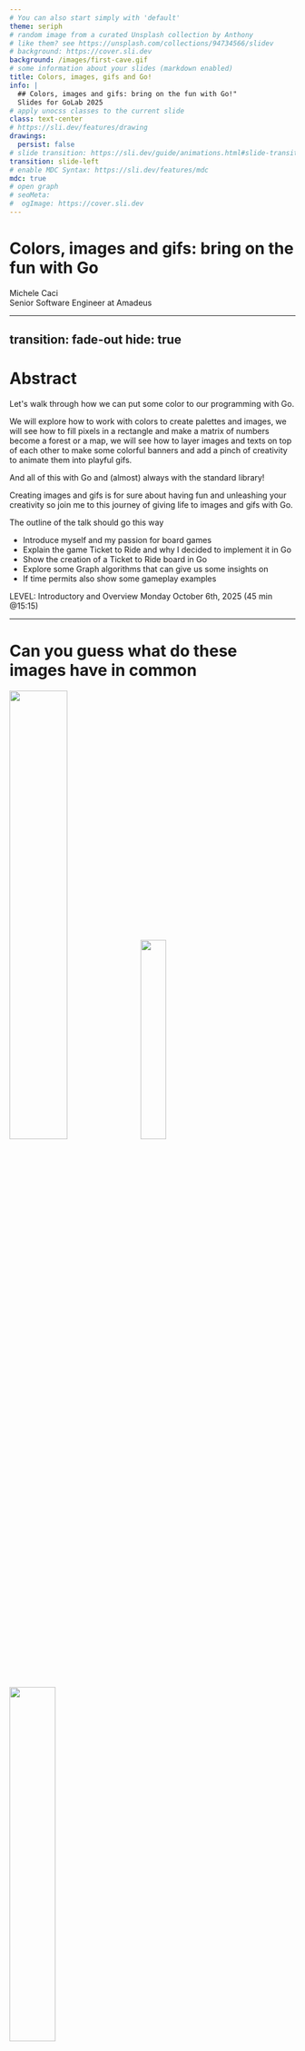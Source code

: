 ```yaml
---
# You can also start simply with 'default'
theme: seriph
# random image from a curated Unsplash collection by Anthony
# like them? see https://unsplash.com/collections/94734566/slidev
# background: https://cover.sli.dev
background: /images/first-cave.gif
# some information about your slides (markdown enabled)
title: Colors, images, gifs and Go!
info: |
  ## Colors, images and gifs: bring on the fun with Go!"
  Slides for GoLab 2025
# apply unocss classes to the current slide
class: text-center
# https://sli.dev/features/drawing
drawings:
  persist: false
# slide transition: https://sli.dev/guide/animations.html#slide-transitions
transition: slide-left
# enable MDC Syntax: https://sli.dev/features/mdc
mdc: true
# open graph
# seoMeta:
#  ogImage: https://cover.sli.dev
---
```


# Colors, images and gifs: bring on the fun with Go

<div class="absolute bottom-10 text-left">
    <div>Michele Caci</div>
    <div>Senior Software Engineer at Amadeus</div>
    <div class="flex m-0 gap-1">
      <a href="https://github.com/mcaci" target="_blank" alt="Michele's GitHub" title="Michele's GitHub"
        class="text-xl slidev-icon-btn opacity-50 !border-none !hover:text-white">
        <carbon-logo-github />
      </a>
      <a href="https://www.linkedin.com/in/michele-caci-47770132/" target="_blank" alt="Michele's Linkedin" title="Michele's Linkedin"
        class="text-xl slidev-icon-btn opacity-50 !border-none !hover:text-white">
        <carbon-logo-linkedin />
      </a>
    </div>
</div>

---
transition: fade-out
hide: true
---

# Abstract

<!-- layout: image-right -->

Let's walk through how we can put some color to our programming with Go.

We will explore how to work with colors to create palettes and images, we will see how to fill pixels in a rectangle and make a matrix of numbers become a forest or a map, we will see how to layer images and texts on top of each other to make some colorful banners and add a pinch of creativity to animate them into playful gifs.

And all of this with Go and (almost) always with the standard library!

Creating images and gifs is for sure about having fun and unleashing your creativity so join me to this journey of giving life to images and gifs with Go.

The outline of the talk should go this way

- Introduce myself and my passion for board games
- Explain the game Ticket to Ride and why I decided to implement it in Go
- Show the creation of a Ticket to Ride board in Go
- Explore some Graph algorithms that can give us some insights on
- If time permits also show some gameplay examples

LEVEL: Introductory and Overview
Monday October 6th, 2025 (45 min @15:15)

---

# Can you guess what do these images have in common

<img src="/images/actual-cave-with-sand.png" class="absolute top-25 left-20" style="width: 45%; height: auto;"/>
<img src="/images/bgGradient.png" class="absolute bottom-5 left-40" style="width: 30%; height: auto;"/>
<img src="/images/game_of_life.gif" class="absolute bottom-10 right-5" style="width: 40%; height: auto;"/>

---
layout: lblue-fact
---

They are all made in Go

---
layout: fact
---

# ⚠️ Disclaimer

<v-click>
Most of the images in this presentation are made in Go 

[golab25](https://github.com/mcaci/golab25-ColorsGifsGo-slides/tree/main/src/go) - [adventOfCode](https://github.com/mcaci/adventOfCode) - [gopherconeu23](https://github.com/mcaci/gopherconeu23img)
</v-click>

<!-- If an image is not made in Go you'll notice -->

---
layout: intro
---

# 👋 Hello

Who am I?

- I'm Michele
- I work in Amadeus, on Go and logging topics
- My hobbies include languages, board games and making silly GIFs with Go

<br/>

<img v-click src="/images/micheleRomeo.jpg" class="absolute top-15 right-15" style="width: 30%; height: auto;"/>
<arrow v-after x1="800" y1="325" x2="825" y2="250" color="#F00" width="1" arrowSize="1" />
<p v-after class="absolute bottom-50 right-46 opacity-100 transform -rotate-10" color="#F00">me</p>
<p v-click class="absolute bottom-55 right-46 opacity-100 transform -rotate-10" color="#F00">young</p>
<p v-after class="absolute top-25 right-100 opacity-100 transform -rotate-20" color="#F00">actual me</p>
<arrow v-after x1="580" y1="125" x2="640" y2="130" color="#F00" width="1" arrowSize="1" />

<img v-click src="/images/amadeus-workmark_DarkSky.png" class="absolute bottom-15 right-15" style="width: 30%; height: auto;"/>
<img v-click src="/images/splunk-logo.png" class="absolute bottom-10 right-10" style="width: 10%; height: auto;"/>
<p v-click class="absolute bottom-15 left-10 opacity-100 transform -rotate-350" color="#F00">こんにちわ！</p>
<p v-after class="absolute bottom-3 left-13 opacity-100 transform -rotate-10" color="#F00">Bom dia!  </p>
<img v-click src="/images/TTR_USA_map_graph.jpg" class="absolute bottom-2 left-45" style="width: 24%; height: auto;"/>
<img v-click src="/images/golab.gif" class="absolute bottom-8 left-40" style="width: 65%; height: auto;"/>

<!-- Amadeus: we make travel working -->

---
layout: statement
---

<div class="font-size-10">
And today I'm going to talk to you about creativity, art and having fun with Go!
</div>

---

# Why?

Why would I even want to make images or gifs in Go?

<v-clicks>

- I love Go
- It’s fun
- The results can be weirdly satisfying

</v-clicks>

<!-- 
- I love Go
  - It's a straightforward language that can generate performant programs
- It’s fun 
- The results can be weirdly satisfying
  - There are some images I couldn't believe myself to be able to generate
- When I googled "which programming language is best for pictures" I got this
-->

---
layout: image
image: /images/whatIsBestForImageProcessing.png
backgroundSize: 65%
---

<p v-click class="absolute top-50 right-46 opacity-100 transform -rotate-10" color="#F00" font-size="8">C\C++?</p>
<p v-click class="absolute bottom-50 left-25 opacity-100 transform -rotate-10" color="#F00" font-size="10">Python?</p>
<p v-click class="absolute bottom-20 right-46 opacity-100 transform -rotate-10" color="#F00" font-size="14">Matlab?</p>


---
layout: lblue-fact
---

So of course I have to do it in Go

---

# 🖼️ Let's start with our first image

Steps

<v-click>

1. We start by defining the bounds of the image as a rectangle

```go
r := image.Rect(0, 0, 1024, 768) // A 1024x768 image
```

</v-click>

<v-click>

2. We create the image using the rectangle and a color space

```go
img := image.NewRGBA(r)
```

</v-click>

<v-click>

3. We set the pixels of the image to the color we want

```go
for x := range r.Max.X {
  for y := range r.Max.Y {
    img.Set(x, y, color.RGBA{G: 150, A: 255})
  }
}
```

<arrow v-after x1="800" y1="325" x2="925" y2="280" color="#F00" width="2" arrowSize="1" />
<p v-after class="absolute bottom-50 right-46 opacity-100 transform -rotate-10" color="#F00">r.Max</p>


</v-click>

<v-click>

4. We encode the image into a file with a specific format

```go
f, _ := os.Create("green.png")
png.Encode(f, img)
```

</v-click>

<img v-click="1" src="/images/bounds.png" class="absolute top-18 right-10" style="width: 28%; height: auto;"/>
<img v-click="5" src="/images/green.png" class="absolute top-50 right-25" style="width: 30%; height: auto;"/>

---

# 🖼️ Our first image

Full code

```go{all|13-17|15}
package main

import (
  "image"
  "image/color"
  "image/png"
  "os"
)

func main() {
  r := image.Rect(0, 0, 1024, 768)
  img := image.NewRGBA(r)
  for x := range r.Max.X {
    for y := range r.Max.Y {
      img.Set(x, y, color.RGBA{G: 150, A: 255})
    }
  }
  f, _ := os.Create("green.png")
  png.Encode(f, img)
}
```

<img src="/images/green.png" class="absolute top-50 right-25" style="width: 30%; height: auto;"/>

---

# 🎨 Beyond our First Image

````md magic-move
```go
img.Set(x, y, color.RGBA{G: 150, A: 255})
```

```go
img.Set(x, y, color.RGBA{B: 150, A: 255})
```

```go
switch (x/32 + y/32) % 2 {
case 0:
  img.Set(x, y, color.RGBA{B: 150, A: 255})
default:
  img.Set(x, y, color.RGBA{G: 150, A: 255})
}
```

```go
img.Set(x, y, color.RGBA{
  B: uint8(float64(x) / float64(r.Max.X) * 255),
  G: uint8(float64(y) / float64(r.Max.Y) * 255),
  A: 255,
})
```

```go
img.Set(x, y, color.RGBA{
  R: uint8((1 + math.Cos(float64(x)/10)) * 255),
  G: uint8((1 + math.Sin(float64(y)/10)) * 255),
  A: 255,
})
```

```go
nano := uint32(time.Now().UnixNano())
img.Set(x, y, color.RGBA{
  R: uint8((nano >> 16) & 0xFF),
  G: uint8((nano >> 8) & 0xFF),
  B: uint8(nano & 0xFF),
  A: 255,
})
```
````

<img src="/images/green.png" class="absolute top-18 right-10" style="width: 28%; height: auto;"/>
<img v-click="+1" src="/images/blue.png" class="absolute top-35 right-20" style="width: 30%; height: auto;"/>
<img v-click="+2" src="/images/bgCheckerboard.png" class="absolute top-50 right-35" style="width: 30%; height: auto;"/>
<img v-click="+3" src="/images/bgGradient.png" class="absolute top-65 right-50" style="width: 28%; height: auto;"/>
<img v-click="+4" src="/images/plaid.png" class="absolute top-50 right-25" style="width: 40%; height: auto;"/>
<img v-click="+5" src="/images/timeflow.png" class="absolute top-50 right-25" style="width: 45%; height: auto;"/>

<!-- 
In the first image we started by setting all pixels to a fully opaque medium green (not too bright, not too dark)

We can easily change that to a fully opaque medium blue (not too bright, not too dark)

Or go even a bit further and create a checkerboard pattern or a gradient of blue and green where each pixel is a combination of blue and green that depend on the coordinates

We decide the color we want to paint the image the way we want and with the tools we want: our choice is just a function that decides what color goes where.

We can use math (yes, math) to create a nice plaid.

Or we can even visualize the flow of time. By the way if your really want to see how the fime flows, here it is... a malfunctioning TV screen: mystery solved, you're welcome.
-->

---
layout: lblue-fact
---

Fun fact

---
layout: fact
---

Piet Mondrian famously used Go to paint his "Composition with Red, Blue and Yellow" painting in 1930

<img src="/images/Piet_Mondriaan.jpg" class="absolute top-5 left-15" style="width: 15%; height: auto;"/>
<img src="/images/Piet_Mondriaan,_1930_-_Mondrian_Composition_II_in_Red,_Blue,_and_Yellow.jpg" class="absolute bottom-20 right-15" style="width: 10%; height: auto;"/>
<img v-click src="/images/piet-mondrian-go.png" class="absolute top-10 left-60" style="width: 50%; height: auto;"/>

---
layout: lblue-fact
---

Can we use inputs for the creation of images?

<!-- 
A more guided image creation

We have been the ones deciding the color so far

Either by hardcoding it or by computing it via a function

Now we see how to use external input to drive the creation of the image
-->

---
layout: center
class: text-center
---

```
...
100021112110202312022010330204312040000111012143445142221414240220240442332040010320133120230011020
111110201332323210211143123214321343332124211413115514155115511033421001222101204330001300333011010
222100123300231230122203432310224441551434231352112532354252244334410042212441233243220102033110020
212210311310102334321243104133012535144151532555155341325352512544453402400411340202133231000102020
112002102322001003304233302040124544411225523533534235113353522233535550432232202401221022110311110
112102131331201432320312233124434232544144233241123334112232531521542551332434224211234133132330300
...
```

<br/>

```
...
SbcccccccaaaaacaaaaaaaaccccccaaaaaccccccccciiinnntttxxxEzzzzyyyyvvqqqjjjdddccccc
abcccccccccccccaaaaaaaaaccccaaaaaaccccccccciiinnnntttxxxxyyyyyvvvvqqjjjdddcccccc
abcccccccccccccaaaaaaaaaacccaaaaaacccccccccciiinnnttttxxxyyyyyvvvqqqjjjdddcccccc
abccccccccccccccccaaaaaaacccaaaaaaccccccccccciiinnnntttwyyywyyyvvrrrkkjdddcccccc
abcccccccccccccccaaaaaaaaccccaaaccccccccccccciiihnnnttwwwywwyyywvrrrkkkeeccccccc
abcccccccccccccccaaaaaaaaccccccccccccccccccccchhhmmmsswwwwwwwwwwwvrrkkkeeccccccc
abcccccccaacccccccacaaacccccccccccccccccccaacchhhhmmsswwwwwswwwwwrrrkkkeeccccccc
abcccccccaaaccacccccaaacccccccccccccccaaccaaccchhhmmssswwwssrrwwwrrrkkkeeccccccc
abcccccccaaaaaaacccccccccccaaaccccccccaaaaaaccchhhmmssssssssrrrrrrrrkkkeeaaacccc
abcccccaaaaaaaaccccccccccccaaaaccccccccaaaaaaachhhmmmssssssllrrrrrrkkkeeeaaacccc
abccccaaaaaaaaaccccccccccccaaaacccccccccaaaaacchhhmmmmsssllllllllkkkkkeeeaaacccc
...
```

<arrow v-click x1="270" y1="152" x2="145" y2="102" color="#F00" width="2" arrowSize="1" />
<arrow v-click x1="280" y1="152" x2="155" y2="102" color="#F00" width="2" arrowSize="1" />
<arrow v-click x1="290" y1="152" x2="165" y2="102" color="#F00" width="2" arrowSize="1" />

---
layout: image
image: /images/welcome-to-the-matrix.jpg
---

---

# 🧮 Using Inputs and Matrices

Reading from matrices

```go
for x := range r.Max.X {
  for y := range r.Max.Y {
    img.Set(x, y, color.RGBA{
      G: 35 + uint8(175.0/float64(m[x][y]+1)),
      A: 255,
      })
  }
}
```

<br/>

```go
for x := range r.Max.X {
  for y := range r.Max.Y {
    img.Set(x, y, color.RGBA{
      R: uint8(55 + 200*(float64(m[x][y])-('a'-1))/float64('z'+1-('a'-1))),
      G: uint8(50 + 150*(float64(m[x][y])-('a'-1))/float64('z'+1-('a'-1))),
      B: uint8(25 + 100*(float64(m[x][y])-('a'-1))/float64('z'+1-('a'-1))),
      A: 255,
    })
  }
}
```

<arrow v-click x1="380" y1="250" x2="320" y2="210" color="#F00" width="2" arrowSize="1" />
<arrow v-click="1" x1="380" y1="480" x2="320" y2="440" color="#F00" width="2" arrowSize="1" />

---
layout: center
class: text-center
---

```
...
100021112110202312022010330204312040000111012143445142221414240220240442332040010320133120230011020
111110201332323210211143123214321343332124211413115514155115511033421001222101204330001300333011010
222100123300231230122203432310224441551434231352112532354252244334410042212441233243220102033110020
212210311310102334321243104133012535144151532555155341325352512544453402400411340202133231000102020
112002102322001003304233302040124544411225523533534235113353522233535550432232202401221022110311110
112102131331201432320312233124434232544144233241123334112232531521542551332434224211234133132330300
...
```

<br/>

```
...
SbcccccccaaaaacaaaaaaaaccccccaaaaaccccccccciiinnntttxxxEzzzzyyyyvvqqqjjjdddccccc
abcccccccccccccaaaaaaaaaccccaaaaaaccccccccciiinnnntttxxxxyyyyyvvvvqqjjjdddcccccc
abcccccccccccccaaaaaaaaaacccaaaaaacccccccccciiinnnttttxxxyyyyyvvvqqqjjjdddcccccc
abccccccccccccccccaaaaaaacccaaaaaaccccccccccciiinnnntttwyyywyyyvvrrrkkjdddcccccc
abcccccccccccccccaaaaaaaaccccaaaccccccccccccciiihnnnttwwwywwyyywvrrrkkkeeccccccc
abcccccccccccccccaaaaaaaaccccccccccccccccccccchhhmmmsswwwwwwwwwwwvrrkkkeeccccccc
abcccccccaacccccccacaaacccccccccccccccccccaacchhhhmmsswwwwwswwwwwrrrkkkeeccccccc
abcccccccaaaccacccccaaacccccccccccccccaaccaaccchhhmmssswwwssrrwwwrrrkkkeeccccccc
abcccccccaaaaaaacccccccccccaaaccccccccaaaaaaccchhhmmssssssssrrrrrrrrkkkeeaaacccc
abcccccaaaaaaaaccccccccccccaaaaccccccccaaaaaaachhhmmmssssssllrrrrrrkkkeeeaaacccc
abccccaaaaaaaaaccccccccccccaaaacccccccccaaaaacchhhmmmmsssllllllllkkkkkeeeaaacccc
...
```

<img v-click="1" src="/images/forest.png" class="absolute top-15 right-20" style="width: 25%; height: auto;"/>
<img v-click="1" src="/images/hill.png" class="absolute bottom-5 right-25" style="width: 40%; height: auto;"/>

<!-- 
Add joke about the matrix movie and or bitmaps 
-->

---

# 🧮 Using Inputs and Matrices

More elaborate inputs

```
525,119 -> 525,122 -> 523,122 -> 523,125 -> 529,125 -> 529,122 -> 528,122 -> 528,119
497,69 -> 497,73 -> 489,73 -> 489,78 -> 504,78 -> 504,73 -> 501,73 -> 501,69
480,38 -> 480,31 -> 480,38 -> 482,38 -> 482,35 -> 482,38 -> 484,38 -> 484,35 -> 484,38 -> 486,38 -> 486,28 -> ...
480,38 -> 480,31 -> 480,38 -> 482,38 -> 482,35 -> 482,38 -> 484,38 -> 484,35 -> 484,38 -> 486,38 -> 486,28 -> ...
...
```

<v-click>

These are rules on 2D coordinates: $(x,y) \rightarrow (x1,y1)$
</v-click>

<v-clicks>

- X coordinate changes?
  - it's a horizontal wall
- Y coordinate changes?
  - it's a vertical wall
</v-clicks>

<v-click>

We use these rules to build a matrix of `bytes`
</v-click>
<!--
These are rules on 2D coordinates representing walls
 So we uses these rules to build a byte matrix with the coordinates representing this cave 
and use it as input to color our image-->

---

# 🧮 Using Inputs and Matrices

Drawing the landscape

```go
// var cave [][]byte
for i := range cave {
  for j := range cave[i] {
    var r, g, b uint8
    switch cave[i][j] {
    case 0:
      r, g, b = 25, 10, 0 // ~ black
    case '*':
      r, g, b = 150, 150, 0 // yellow
    default:
      r, g, b = 200, 100, 0 // orange
    }
    img.Set(i, j, color.RGBA{R: r, G: g, B: b, A: 255})
  }
}
```

<img v-click src="/images/cave.png" class="absolute top-45 left-35" style="width: 70%; height: auto;"/>
<img v-click src="/images/first-cave.gif" class="absolute top-45 left-35" style="width: 70%; height: auto;"/>
<img v-click src="/images/cave-with-sand.png" class="absolute top-45 left-35" style="width: 70%; height: auto;"/>
<img v-click src="/images/actual-cave-with-sand.png" class="absolute top-45 left-35" style="width: 70%; height: auto;"/>

<!-- These are `(x, y)` coordinates in a 2D space representing walls inside a cave -->

---
layout: lblue-fact
---

Let's see a real world example

---

# 🌍 GitHub contribution table

Gathering inputs

<v-click>

From the HTML of a github user's homepage

```html
<td ... id="contribution-day-component-3-6" data-level="3" ...></td>
```
</v-click>

<arrow v-click="2" x1="430" y1="240" x2="370" y2="200" color="#F00" width="2" arrowSize="1" />
<arrow v-click="3" x1="540" y1="240" x2="480" y2="200" color="#F00" width="2" arrowSize="1" />

<v-clicks>

- `id` contains the (x, y) coordinates
- `data-level` is the index of the color from a __palette__
</v-clicks>

<img src="/images/actual-gh-contributions.png" class="absolute bottom-20 left-50" style="width: 60%; height: auto;"/>

<!-- 
For those who don't know a palette is a set of colors and in Go, conveniently, a palette is a slice of colors 
-->
---

# 🎨 Palettes in Go

```go
// type color.Palette []color.Color
p := color.Palette{
  color.RGBA{R: 239 G: 242 B: 245 A: 255},  // 0xEFF2F5
  color.RGBA{R: 172 G: 238 B: 187 A: 255},  // 0xACEEBB
  color.RGBA{R: 74  G: 194 B: 107 A: 255},  // 0x4AC26B
  color.RGBA{R: 45  G: 164 B: 78  A: 255},  // 0x2DA44E
  color.RGBA{R: 17  G: 99  B: 41  A: 255},  // 0x116329
}
```

<img v-click src="/images/actual-gh-contributions.png" class="absolute top-40 right-15" style="width: 40%; height: auto;"/>
<arrow v-after x1="800" y1="300" x2="850" y2="250" color="#F00" width="2" arrowSize="1" />

<br/>

<v-clicks>

- $github\_input + color.Palette = contribution\_table$

<img  src="/images/generated-gh-contributions.png" class="absolute bottom-30 left-40" style="width: 65%; height: auto;"/>
</v-clicks>

---
layout: lblue-fact
---

Fun fact

---
layout: fact
---

A less known version of the Monalisa is a paint by number painting made in Go

<img src="/images/leonardo-da-vinci.jpg" class="absolute top-5 left-15" style="width: 15%; height: auto;"/>
<img src="/images/Mona_Lisa,_by_Leonardo_da_Vinci.jpg" class="absolute bottom-5 right-15" style="width: 10%; height: auto;"/>
<img v-click src="/images/monalisaPaintByNumber.png" class="absolute top-10 left-80" style="width: 38%; height: auto;"/>

---
layout: lblue-fact
---

From setting colors to pixels to drawing layers

<!-- So far we have used a lot:

```go
func (p *RGBA) Set(x, y int, c color.Color) // For RGBA
```

We are now moving to:

```go
func Draw(dst Image, r image.Rectangle, src image.Image, sp image.Point, op Op)
``` -->

---

# 🗃️ Layering Images

A basic composition of two images

<v-click>

1. We create two images:
    - image 1 (`dst`) is a green rectangle
    - image 2 (`src`) is a smaller white rectangle

```go
func MakeLayer(r image.Rectangle, c color.Color) *image.RGBA {
  img := image.NewRGBA(r)
  for x := range r.Max.X {
    for y := range r.Max.Y {
      img.Set(x, y, c)
    }
  }
  return img
}

dst := MakeLayer(image.Rect(0, 0, 1024, 768), color.RGBA{G: 150, A: 255})
src := MakeLayer(image.Rect(0, 0, 800, 600), color.White)
```
</v-click>

---

# 🗃️ Layering Images

A basic composition of two images

2. We use `draw.Draw` to draw image 1 (`src`) onto image 2 (`dst`)

```go{all|4|5|6|7|8|all}
// dst := MakeLayer(image.Rect(0, 0, 1024, 768), color.RGBA{G: 150, A: 255})
// src := MakeLayer(image.Rect(0, 0, 800, 600), color.White)
draw.Draw(
  dst,   // the destination layer
  image.Rect(224, 168, dstR.Max.X, dstR.Max.Y),  // the area on dst where Draw can operate
  src,  // the source layer
  image.Point{224, 168}, // the starting point from which the source can be taken
  draw.Over, // the draw operation (draw src over dst)
)
```

<v-click>

3. And encode the result into a file

```go
f, _ := os.Create("white-in-green.png")
png.Encode(f, dst)
```
</v-click>

<img v-click="+1" src="/images/comp-green.png" class="absolute bottom-5 right-20" style="width: 30%; height: auto;"/>
<img v-click="+2" src="/images/comp-bounds.png" class="absolute bottom-5 right-20" style="width: 30%; height: auto;"/>
<img v-click="+4" src="/images/comp-src-point.png" class="absolute bottom-5 right-100" style="width: 20%; height: auto;"/>
<arrow v-click="+5" x1="450" y1="425" x2="665" y2="360" color="#F00" width="2" arrowSize="1" />
<arrow v-click="+5" x1="500" y1="475" x2="725" y2="400" color="#F00" width="2" arrowSize="1" />
<img v-click="+6" src="/images/comp-white-on-green.png" class="absolute bottom-5 right-20" style="width: 30%; height: auto;"/>
<arrow v-click="+6" x1="450" y1="425" x2="665" y2="360" color="#F00" width="2" arrowSize="1" />
<arrow v-click="+6" x1="500" y1="475" x2="725" y2="400" color="#F00" width="2" arrowSize="1" />

---

# 🗃️ Layering Images

Full code

```go
package main
import (
  // ...
)

func MakeLayer(r image.Rectangle, c color.Color) *image.RGBA {
	img := image.NewRGBA(r)
	for x := range r.Max.X {
		for y := range r.Max.Y {
			img.Set(x, y, c)
		}
	}
	return img
}

func main() {
	dst := MakeLayer(image.Rect(0, 0, 1024, 768), color.RGBA{G: 150, A: 255})
	src := MakeLayer(image.Rect(0, 0, 800, 600), color.White)
	draw.Draw(dst, image.Rect(224, 168, dst.Rect.Max.X, dst.Rect.Max.Y), src, image.Point{224, 168}, draw.Over)
	f, _ := os.Create("comp-white-on-green.png")
	png.Encode(f, dst)
}
```

<img v-click src="/images/comp-white-on-green.png" class="absolute top-40 right-25" style="width: 30%; height: auto;"/>

---

# 🗃️ Creating a banner

<v-clicks>

1. Load a background image
2. Put a semi-transparent gray box inside
3. Add a nice gopher
4. Write some text
</v-clicks>

<v-click at=1>
````md magic-move{at:2}
```go
f, err := os.Open("golab-speakers.png")
// ...
// ...
// ...
baseImg, err := png.Decode(f)
```

```go
gray := image.NewUniform(color.RGBA{R: 150, G: 150, B: 150, A: 200})
// ...
// ...
// ...
draw.Draw(
  baseImg,
  image.Rect(110, 100, baseImg.Bounds().Dx()-110, baseImg.Bounds().Dy()-100), 
  gray, 
  image.Point{110, 100},
  draw.Over,
)
```

```go
f, err := os.Open("mcaciGopherizeMe.png")
// ...
gopherized, err := png.Decode(f)
// ...
draw.Draw(
  baseImg,
  image.Rect(130, 130, baseImg.Bounds().Dx()-130, baseImg.Bounds().Dy()-130), 
  gray, 
  image.Point{130, 130},
  draw.Over,
)
```

```go
import "github.com/golang/freetype"
// ...
ctx := freetype.NewContext()
// ... fill context information ...
ctx.DrawString("Colors, images and gifs:", fixed.P(1200, 400))
ctx.DrawString("bring on the fun with Go", fixed.P(1250, 550))
ctx.DrawString("by Michele Caci", fixed.P(1650, 1150))
```
````

</v-click>


<img v-click="+1" src="/images/golab-speakers.png" class="absolute top-45 right-25" style="width: 30%; height: auto;"/>
<img v-click="+2" src="/images/composition-gray.png" class="absolute top-45 right-25" style="width: 30%; height: auto;"/>
<img v-click="+3" src="/images/composition-gopher.png" class="absolute top-45 right-25" style="width: 30%; height: auto;"/>
<img v-click="+4" src="/images/composition.png" class="absolute top-45 right-25" style="width: 30%; height: auto;"/>

---

# 🗃️ How about some ASCII Art?

Printing to console

<v-click>

```go
package main

import figure "github.com/common-nighthawk/go-figure"

func main() {
  const figlet = "standard"
  const text = "Welcome to GoLab!"
  fig := figure.NewFigure(text, figlet, true)
  fig.Print()
}
```
</v-click>

<br/>

<v-click>

```bash
mcaci@mcaciLaptop:~/go/src/github.com/mcaci/golab25-ColorsGifsGo-slides/src/go/asciiart$ go run .
 __        __         _                                       _               ____           _               _       _
 \ \      / /   ___  | |   ___    ___    _ __ ___     ___   | |_    ___     / ___|   ___   | |       __ _  | |__   | |
  \ \ /\ / /   / _ \ | |  / __|  / _ \  | '_ ` _ \   / _ \  | __|  / _ \   | |  _   / _ \  | |      / _` | | '_ \  | |
   \ V  V /   |  __/ | | | (__  | (_) | | | | | | | |  __/  | |_  | (_) |  | |_| | | (_) | | |___  | (_| | | |_) | |_|
    \_/\_/     \___| |_|  \___|  \___/  |_| |_| |_|  \___|   \__|  \___/    \____|  \___/  |_____|  \__,_| |_.__/  (_)
```

</v-click>

<!-- We'll make use of an external library [`go-figure`](github.com/common-nighthawk/go-figure). Whose normal usage is this one -->

---

# 🗃️ How about some ASCII Art?

Drawing ASCII Art on an image

````md magic-move
```go
package main

import (
  figure "github.com/common-nighthawk/go-figure"

)

func main() {
  const figlet = "standard"
  const text = "Welcome to GoLab!"
  fig := figure.NewFigure(text, figlet, true)
  fig.Print()
}
```

```go
package main

import (
  figure "github.com/common-nighthawk/go-figure"

)

func main() {
  const figlet = "standard"
  const text = "Welcome to GoLab!"
  fig := figure.NewFigure(text, figlet, true)
  lines := fig.Slicify() // []string
}
```

```go
package main

import (
  figure "github.com/common-nighthawk/go-figure"
  "github.com/golang/freetype"
)

func main() {
  const figlet = "standard"
  const text = "Welcome to GoLab!"
  fig := figure.NewFigure(text, figlet, true)
  lines := fig.Slicify()
  // ...
  const height = 100
  ctx := freetype.NewContext()
  // ... fill context information ...
  for i := range lines {
    ctx.DrawString(lines[i], fixed.P(0, height * (i +  1)))
  }
}
```
````

<img v-click="+3" src="/images/asciiart.png" class="absolute top-55 right-15" style="width: 60%; height: auto;"/>
<img v-click="+4" src="/images/asciiart-plaid.png" class="absolute top-85 right-15" style="width: 60%; height: auto;"/>

---
layout: lblue-fact
---

Fun fact

---
layout: fact
---

Did you know that Pablo Picasso used Go to paint one of his famous cubist masterpiece?

<img src="/images/picasso-selfportrait.jpg" class="absolute top-5 left-15" style="width: 15%; height: auto;"/>
<img v-click src="/images/picasso-gopher.png" class="absolute top-10 left-80" style="width: 38%; height: auto;"/>

<!-- Isn't it beautiful? -->

---
layout: lblue-fact
---

GIFs, finally!

---

# 🎞️ Entering Animations

Go GIFs Basic

<v-clicks>

```go
type GIF struct {
  Image []*image.Paletted // The successive images (frames).
  Delay []int             // The successive delay times, one per frame, in 100ths of a second.
  // ...
}
```

- `image.Paletted` is like `image.RBGA` constrained by a `color.Palette`

```go
p := color.Palette{
  color.RGBA{R: 239 G: 242 B: 245 A: 255},  // 0xEFF2F5
  color.RGBA{R: 172 G: 238 B: 187 A: 255},  // 0xACEEBB
  color.RGBA{R: 74  G: 194 B: 107 A: 255},  // 0x4AC26B
  color.RGBA{R: 45  G: 164 B: 78  A: 255},  // 0x2DA44E
  color.RGBA{R: 17  G: 99  B: 41  A: 255},  // 0x116329
})
```

- `palette.Plan9` 
  - convenient value of `color.Palette` type to start
  - import `image/color/palette`
</v-clicks>

---

# 🎞️ How to create a GIF

<v-click>

1. Instantiate a variable of type `gif.GIF` (`import "image/gif"`) and fill its fields

```go
var frm1, frm2 *image.Paletted
// assign frm1 and frm2 to actual images
g := gif.GIF{
  Image: []*image.Paletted{frm1, frm2},
  Delay: []int{150, 150},
}  
```
</v-click>

<v-click>

2. Encode the gif into a file

```go
f, _ := os.Create("my-first-gif.gif")
gif.EncodeAll(f, &g)
```
</v-click>

<img v-click src="/images/thats-it.gif" class="absolute bottom-10 left-25" style="width: 60%; height: auto;"/>

---

# 🎞️ A basic example

2-frame GIF

1. The first frame is a green rectangle
2. The second frame is a yellow rectangle

<v-click>

```go{1-6|2|2-3|2-4|9-10|9-14|15|11-15|11-16|all}
func MakeFrame(c color.RGBA) *image.Paletted {
  r := image.Rect(0, 0, 1024, 768)
  frm := image.NewPaletted(r, palette.Plan9)
  draw.Draw(frm, r, image.NewUniform(c), image.Pt(0, 0), draw.Over)
  return frm
}

func main() {
  frm1 := MakeFrame(color.RGBA{G: 150, A: 255})
  frm2 := MakeFrame(color.RGBA{G: 150, R: 150, A: 255})
  g := &gif.GIF{
    Image: []*image.Paletted{frm1, frm2},
    Delay: []int{100, 100},
  }
  f, _ := os.Create("myFirst.gif")
  gif.EncodeAll(f, g)
}
```
</v-click>

<img v-click src="/images/myFirst.gif" class="absolute top-50 right-25" style="width: 30%; height: auto;"/>

---
layout: lblue-fact
---

And this is just the beginning

<img v-click src="/images/gradients.gif" class="absolute top-15 left-30" style="width: 30%; height: auto;"/>
<img v-click src="/images/timeflow.gif" class="absolute bottom-5 right-20" style="width: 30%; height: auto;"/>
<img v-click src="/images/first-cave.gif" class="absolute top-50 right-15" style="width: 40%; height: auto;"/>
<img v-click src="/images/game_of_life.gif" class="absolute top-50 left-25" style="width: 30%; height: auto;"/>
<img v-click src="/images/progressbar.gif" class="absolute bottom-10 left-80" style="width: 38%; height: auto;"/>
<img v-click src="/images/LunchBreak.gif" class="absolute top-25 right-25" style="width: 30%; height: auto;"/>

---
layout: lblue-fact
---

Fun fact

---
layout: fact
---

Pablo Picasso used Go also to create an early version of the party Gopher

<img src="/images/picasso-selfportrait.jpg" class="absolute top-5 left-15" style="width: 15%; height: auto;"/>
<img v-click src="/images/picasso-gopher.gif" class="absolute top-10 left-80" style="width: 38%; height: auto;"/>

---
layout: lblue-end
---

<div class="text-white font-size-10">
The end?
</div>

<!--
Is this the end?

Well, I hope this presentation was interesting and funny.
I hope I managed to share with you the tools that you need to start drawing images and creating GIFs.
And I hope to see your creations with Go in the near future.
Go is fast, simple, and in my opinion good at graphics.
 -->

---
layout: statement
---

<div class="font-size-10">
Programming isn't just logic
</div>

<div v-click class="font-size-10">
it's also art!
</div>

---
layout: lblue-end
---

<img src="/images/thank-you.gif" class="absolute top-10 left-5" style="width: 95%; height: auto;"/>

<div class="text-white font-size-10">
Thank you very much!
</div>

<div class="absolute bottom-10">
  <div  class="text-white">Michele Caci</div>
  <div class="flex m-0 gap-1">
    <a href="https://github.com/mcaci" target="_blank" alt="Michele's GitHub" title="Michele's GitHub"
      class="text-xl slidev-icon-btn opacity-50 !border-none !hover:text-white">
      <carbon-logo-github />
    </a>
    <a href="https://www.linkedin.com/in/michele-caci-47770132/" target="_blank" alt="Michele's Linkedin" title="Michele's Linkedin"
      class="text-xl slidev-icon-btn opacity-50 !border-none !hover:text-white">
      <carbon-logo-linkedin />
    </a>
  </div>
</div>
<img src="/images/michelecaciQR.jpeg" class="absolute bottom-5 right-5 text-right" style="width: 20%; height: auto;"/>
